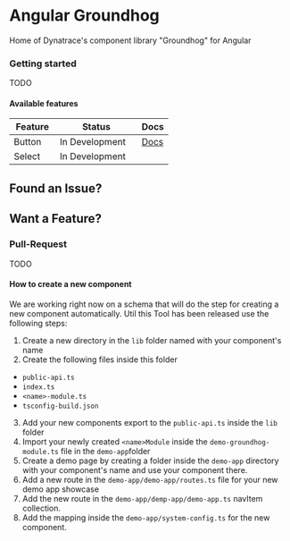 # Angular Groundhog

Home of Dynatrace's component library "Groundhog" for Angular

### Getting started
TODO

#### Available features

| Feature          | Status             | Docs         |
|------------------|--------------------|--------------|
| Button           | In Development     | [Docs](https://github.com/Dynatrace/ngx-groundhog/tree/master/src/lib/button) |
| Select           | In Development     | |

## Found an Issue?

## Want a Feature?

### Pull-Request
TODO

#### How to create a new component
We are working right now on a schema that will do the step for creating a new component automatically. Util this Tool has been released use the following steps:
1. Create a new directory in the `lib` folder named with your component's name
2. Create the following files inside this folder
  - `public-api.ts`
  - `index.ts`
  - `<name>-module.ts`
  - `tsconfig-build.json`
3. Add your new components export to the `public-api.ts` inside the `lib` folder
4. Import your newly created `<name>Module` inside the `demo-groundhog-module.ts` file in the `demo-app`folder
5. Create a demo page by creating a folder inside the `demo-app` directory with your component's name and use your component there. 
6. Add a new route in the `demo-app/demo-app/routes.ts` file for your new demo app showcase
7. Add the new route in the `demo-app/demp-app/demo-app.ts` navItem collection.
8. Add the mapping inside the `demo-app/system-config.ts` for the new component. 

